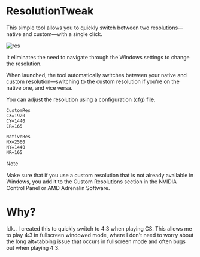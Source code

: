 # ResolutionTweak

This simple tool allows you to quickly switch between two resolutions—native and custom—with a single click.

![res](https://github.com/user-attachments/assets/e222f62c-e674-41b3-8c7a-aa46b234fd11)

It eliminates the need to navigate through the Windows settings to change the resolution.

When launched, the tool automatically switches between your native and custom resolution—switching to the custom resolution if you're on the native one, and vice versa.

You can adjust the resolution using a configuration (cfg) file.

```
CustomRes
CX=1920
CY=1440
CR=165

NativeRes
NX=2560
NY=1440
NR=165
```

> [!NOTE]
Make sure that if you use a custom resolution that is not already available in Windows, you add it to the Custom Resolutions section in the NVIDIA Control Panel or AMD Adrenalin Software.

# Why?

Idk.. I created this to quickly switch to 4:3 when playing CS. This allows me to play 4:3 in fullscreen windowed mode, where I don't need to worry about the long alt+tabbing issue that occurs in fullscreen mode and often bugs out when playing 4:3.
